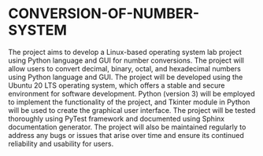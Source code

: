 # CONVERSION-OF-NUMBER-SYSTEM
The project aims to develop a Linux-based operating system lab project using Python language and GUI for number conversions. The project will allow users to convert decimal, binary, octal, and hexadecimal numbers using Python language and GUI. The project will be developed using the Ubuntu 20 LTS operating system, which offers a stable and secure environment for software development. Python (version 3) will be employed to implement the functionality of the project, and Tkinter module in Python will be used to create the graphical user interface. The project will be tested thoroughly using PyTest framework and documented using Sphinx documentation generator. The project will also be maintained regularly to address any bugs or issues that arise over time and ensure its continued reliability and usability for users.
